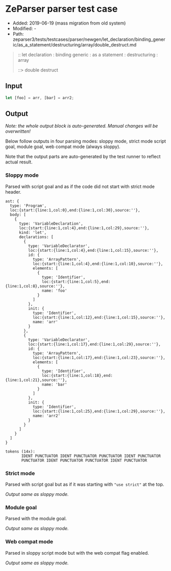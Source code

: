 # ZeParser parser test case

- Added: 2019-06-19 (mass migration from old system)
- Modified: -
- Path: zeparser3/tests/testcases/parser/newgen/let_declaration/binding_generic/as_a_statement/destructuring/array/double_destruct.md

> :: let declaration : binding generic : as a statement : destructuring : array
>
> ::> double destruct

## Input

`````js
let [foo] = arr, [bar] = arr2;
`````

## Output

_Note: the whole output block is auto-generated. Manual changes will be overwritten!_

Below follow outputs in four parsing modes: sloppy mode, strict mode script goal, module goal, web compat mode (always sloppy).

Note that the output parts are auto-generated by the test runner to reflect actual result.

### Sloppy mode

Parsed with script goal and as if the code did not start with strict mode header.

`````
ast: {
  type: 'Program',
  loc:{start:{line:1,col:0},end:{line:1,col:30},source:''},
  body: [
    {
      type: 'VariableDeclaration',
      loc:{start:{line:1,col:4},end:{line:1,col:29},source:''},
      kind: 'let',
      declarations: [
        {
          type: 'VariableDeclarator',
          loc:{start:{line:1,col:4},end:{line:1,col:15},source:''},
          id: {
            type: 'ArrayPattern',
            loc:{start:{line:1,col:4},end:{line:1,col:10},source:''},
            elements: [
              {
                type: 'Identifier',
                loc:{start:{line:1,col:5},end:{line:1,col:8},source:''},
                name: 'foo'
              }
            ]
          },
          init: {
            type: 'Identifier',
            loc:{start:{line:1,col:12},end:{line:1,col:15},source:''},
            name: 'arr'
          }
        },
        {
          type: 'VariableDeclarator',
          loc:{start:{line:1,col:17},end:{line:1,col:29},source:''},
          id: {
            type: 'ArrayPattern',
            loc:{start:{line:1,col:17},end:{line:1,col:23},source:''},
            elements: [
              {
                type: 'Identifier',
                loc:{start:{line:1,col:18},end:{line:1,col:21},source:''},
                name: 'bar'
              }
            ]
          },
          init: {
            type: 'Identifier',
            loc:{start:{line:1,col:25},end:{line:1,col:29},source:''},
            name: 'arr2'
          }
        }
      ]
    }
  ]
}

tokens (14x):
       IDENT PUNCTUATOR IDENT PUNCTUATOR PUNCTUATOR IDENT PUNCTUATOR
       PUNCTUATOR IDENT PUNCTUATOR PUNCTUATOR IDENT PUNCTUATOR
`````

### Strict mode

Parsed with script goal but as if it was starting with `"use strict"` at the top.

_Output same as sloppy mode._

### Module goal

Parsed with the module goal.

_Output same as sloppy mode._

### Web compat mode

Parsed in sloppy script mode but with the web compat flag enabled.

_Output same as sloppy mode._
